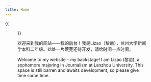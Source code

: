 ```yaml
---
title: Home
---
```


{{<figure src="https://github.com/MiShenng/mywebsite/blob/main/images/1.jpg?raw=true" title="先用这个图片试一下吧（" width="450">}}

欢迎来到我的网站——我的后台！我是Lizao（黎凿），兰州大学新闻学本科二年级。此处一片荒芜还待开发，请给时间一点时间。

Welcome to my website – my backstage! I am Lizao (黎凿), a sophomore majoring in Journalism at Lanzhou University. This space is still barren and awaits development, so please give time some time.